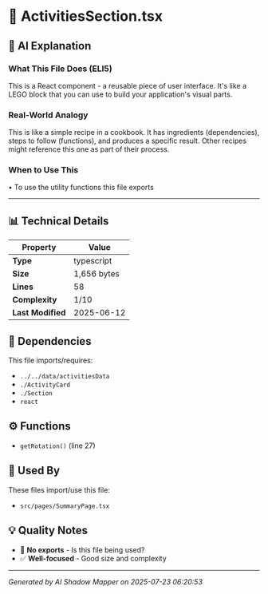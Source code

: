 # 📄 ActivitiesSection.tsx

## 🤖 AI Explanation

### What This File Does (ELI5)
This is a React component - a reusable piece of user interface. It's like a LEGO block that you can use to build your application's visual parts.

### Real-World Analogy
This is like a simple recipe in a cookbook. It has ingredients (dependencies), steps to follow (functions), and produces a specific result. Other recipes might reference this one as part of their process.

### When to Use This
• To use the utility functions this file exports

---

## 📊 Technical Details

| Property | Value |
|----------|-------|
| **Type** | typescript |
| **Size** | 1,656 bytes |
| **Lines** | 58 |
| **Complexity** | 1/10 |
| **Last Modified** | 2025-06-12 |

## 🔗 Dependencies

This file imports/requires:

- `../../data/activitiesData`
- `./ActivityCard`
- `./Section`
- `react`

## ⚙️ Functions

-  `getRotation()` (line 27)

## 🔄 Used By

These files import/use this file:

- `src/pages/SummaryPage.tsx`

## 💡 Quality Notes

- 🤔 **No exports** - Is this file being used?
- ✅ **Well-focused** - Good size and complexity

---
*Generated by AI Shadow Mapper on 2025-07-23 06:20:53*